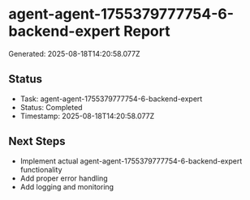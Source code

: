 # agent-agent-1755379777754-6-backend-expert Report

Generated: 2025-08-18T14:20:58.077Z

## Status
- Task: agent-agent-1755379777754-6-backend-expert
- Status: Completed
- Timestamp: 2025-08-18T14:20:58.077Z

## Next Steps
- Implement actual agent-agent-1755379777754-6-backend-expert functionality
- Add proper error handling
- Add logging and monitoring
